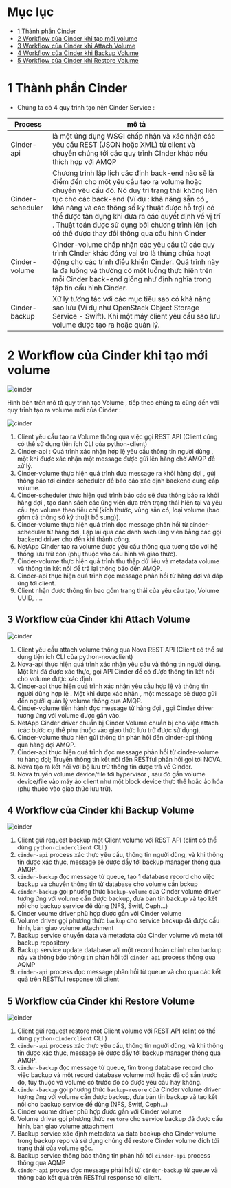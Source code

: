 # Mục lục 

 *	[1 Thành phần Cinder](#1)
 *	[2 Workflow của Cinder khi tạo mới volume](#2)
 *	[3 Workflow của Cinder khi Attach Volume](#3)
 *	[4 Workflow của Cinder khi Backup Volume](#4)
 *	[5 Workflow của Cinder khi Restore Volume](#5)

# 1 Thành phần Cinder <a name="1"> </a>

- Chúng ta có 4 quy trình tạo nên Cinder Service :

|Process|mô tả|
|---------|-----|
|Cinder-api|là một ứng dụng WSGI chấp nhận và xác nhận các yêu cầu REST (JSON hoặc XML) từ client và chuyển chúng tới các quy trình CInder khác nếu thích hợp với AMQP|
|Cinder-scheduler|Chương trình lập lịch các định back-end nào sẽ là điểm đến cho một yêu cầu tạo ra volume hoặc chuyển yêu cầu đó. Nó duy trì trạng thái không liên tục cho các back-end (Ví dụ : khả năng sẵn có , khả năng và các thông số kỹ thuật được hỗ trợ) có thể được tận dụng khi đưa ra các quyết định về vị trí . Thuật toán được sử dụng bởi chương trình lên lịch có thể được thay đổi thông qua cấu hình Cinder|
|Cinder-volume|Cinder-volume chấp nhận các yêu cầu từ các quy trình CInder khác đóng vai trò là thùng chứa hoạt động cho các trình điều khiển Cinder. Quá trình này là đa luồng và thường có một luồng thực hiện trên mỗi Cinder back-end giống như định nghĩa trong tập tin cấu hình Cinder.|
|Cinder-backup|Xử lý tương tác với các mục tiêu sao có khả năng sao lưu (Ví dụ như OpenStack Object Storage Service - Swift). Khi một máy client yêu cầu sao lưu volume được tạo ra hoặc quản lý.|


# 2 Workflow của Cinder khi tạo mới volume <a name="2"> </a>

![cinder](/ManhDV/OpenStack/images/cinder-process-diagram.png)

Hình bên trên mô tả quy trình tạo Volume , tiếp theo chúng ta cùng đến với quy trình tạo ra volume mới của Cinder :

![cinder](/ManhDV/OpenStack/images/create-new-volume-diagram.png)

1. Client yêu cầu tạo ra Volume thông qua việc gọi REST API (Client cũng có thể sử dụng tiện ích CLI của python-client)
2. Cinder-api : Quá trình xác nhận hợp lệ yêu cầu thông tin người dùng , một khi được xác nhận một message được gửi lên hàng chờ AMQP để xử lý.
3. Cinder-volume thực hiện quá trình đưa message ra khỏi hàng đợi , gửi thông báo tới cinder-scheduler để báo cáo xác định backend cung cấp volume.
4. Cinder-scheduler thực hiện quá trình báo cáo sẽ đưa thông báo ra khỏi hàng đợi , tạo danh sách các ứng viên dựa trên trạng thái hiện tại và yêu cầu tạo volume theo tiêu chí (kích thước, vùng sẵn có, loại volume (bao gồm cả thông số kỹ thuật bổ sung)).
5. Cinder-volume thực hiện quá trình đọc message phản hồi từ cinder-scheduler từ hàng đợi. Lặp lại qua các danh sách ứng viên bằng các gọi backend driver cho đến khi thành công.
6. NetApp Cinder tạo ra volume được yêu cầu thông qua tương tác với hệ thống lưu trữ con (phụ thuộc vào cấu hình và giao thức).
7. Cinder-volume thực hiện quá trình thu thập dữ liệu và metadata volume và thông tin kết nối để trả lại thông báo đến AMQP.
8. Cinder-api thực hiện quá trình đọc message phản hồi từ hàng đợi và đáp ứng tới client.
9. Client nhận được thông tin bao gồm trạng thái của yêu cầu tạo, Volume UUID, ....


## 3 Workflow của Cinder khi Attach Volume <a name="3"> </a>

![cinder](/ManhDV/OpenStack/images/cinder-process-diagram.png)

1. Client yêu cầu attach volume thông qua Nova REST API (Client có thể sử dụng tiện ích CLI của python-novaclient)
2. Nova-api thực hiện quá trình xác nhận yêu cầu và thông tin người dùng. Một khi đã được xác thực, gọi API Cinder để có được thông tin kết nối cho volume được xác định.
3. Cinder-api thực hiện quá trình xác nhận yêu cầu hợp lệ và thông tin người dùng hợp lệ . Một khi được xác nhận , một message sẽ được gửi đến người quản lý volume thông qua AMQP.
4. Cinder-volume tiến hành đọc message từ hàng đợi , gọi Cinder driver tương ứng với volume được gắn vào.
5. NetApp Cinder driver chuẩn bị Cinder Volume chuẩn bị cho việc attach (các bước cụ thể phụ thuộc vào giao thức lưu trữ được sử dụng).
6. Cinder-volume thưc hiện gửi thông tin phản hồi đến cinder-api thông qua hàng đợi AMQP.
7. Cinder-api thực hiện quá trình đọc message phản hồi từ cinder-volume từ hàng đợi; Truyền thông tin kết nối đến RESTful phản hồi gọi tới NOVA.
8. Nova tạo ra kết nối với bộ lưu trữ thông tin được trả về Cinder.
9. Nova truyền volume device/file tới hypervisor , sau đó gắn volume device/file vào máy ảo client như một block device thực thế hoặc ảo hóa (phụ thuộc vào giao thức lưu trữ).

## 4 Workflow của Cinder khi Backup Volume <a name="4"> </a>

![cinder](/ManhDV/OpenStack/images/cinder_backup_process.png)

1. Client gửi request backup một Client volume với REST API (clint có thể dùng `python-cinderclient` CLI )
2. `cinder-api` process xác thực yêu cầu, thông tin người dùng, và khi thông tin được xác thực, message sẽ được đẩy tới backup manager thông qua AMQP.
3. `cinder-backup` đọc message từ queue, tạo 1 database record cho việc backup và chuyển thông tin từ database cho volume cần bckup
4. `cinder-backup` gọi phương thức `backup-volume` của Cinder volume driver tương ứng với volume cần được backup, đưa bản tin backup và tạo kết nối cho backup service để dùng (NFS, Switf, Ceph...)
5. Cinder voume driver phù hợp được gắn với Cinder volume
6. Volume driver gọi phương thức `backup` cho service backup đã được cấu hình, bàn giao volume attachment
7. Backup service chuyển data và metadata của Cinder volume và meta tới backup repository
8. Backup service update database với một record hoàn chỉnh cho backup này và thông báo thông tin phản hồi tới `cinder-api` process thông qua AQMP
9. `cinder-api` process đọc message phản hồi từ queue và cho qua các kết quả trên RESTful response tới client

## 5 Workflow của Cinder khi Restore Volume <a name="5"> </a>

![cinder](/ManhDV/OpenStack/images/cinder_backup_process_2.png)

1. Client gửi request restore một Client volume với REST API (clint có thể dùng `python-cinderclient` CLI )
2. `cinder-api` process xác thực yêu cầu, thông tin người dùng, và khi thông tin được xác thực, message sẽ được đẩy tới backup manager thông qua AMQP.
3. `cinder-backup` đọc message từ queue, tìm trong database record cho việc backup và một record database volume mới hoặc đã có sẵn trước đó, tùy thuộc và volume có trước đó có được yêu cầu hay không. 
4. `cinder-backup` gọi phương thức `backup-resore` của Cinder volume driver tương ứng với volume cần được backup, đưa bản tin backup và tạo kết nối cho backup service để dùng (NFS, Switf, Ceph...)
5. Cinder voume driver phù hợp được gắn với Cinder volume
6. Volume driver gọi phương thức `restore` cho service backup đã được cấu hình, bàn giao volume attachment
7. Backup service xác định metadata và data backup cho Cinder volume trong backup repo và sử dụng chúng để restore Cinder volume đích tới trạng thái của volume gốc.
8. Backup service thông báo thông tin phản hồi tới `cinder-api` process thông qua AQMP
9. `cinder-api` proces đọc message phải hồi từ `cinder-backup` từ queue và thông báo kết quả trên RESTful response tới client.
